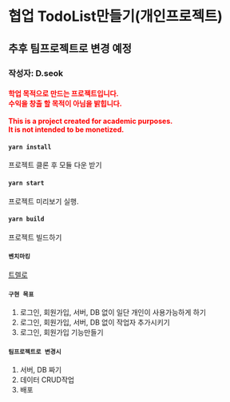 # 협업 TodoList만들기(개인프로젝트)
## 추후 팀프로젝트로 변경 예정

### 작성자: D.seok
<h4 style="color: red">
  학업 목적으로 만드는 프로젝트입니다.<br />
  수익을 창출 할 목적이 아님을 밝힙니다.<br />
  <br />
  This is a project created for academic purposes.<br />
  It is not intended to be monetized.
</h4>

#### `yarn install`
프로젝트 클론 후 모듈 다운 받기

#### `yarn start`
프로젝트 미리보기 실행.

#### `yarn build`
프로젝트 빌드하기

#### `벤치마킹`
[트렐로](https://trello.com/)

#### `구현 목표`
<ol>
  <li>로그인, 회원가입, 서버, DB 없이 일단 개인이 사용가능하게 하기</li>
  <li>로그인, 회원가입, 서버, DB 없이 작업자 추가시키기</li>
  <li>로그인, 회원가입 기능만들기</li>
</ol>

#### `팀프로젝트로 변경시`
<ol>
  <li>서버, DB 짜기</li>
  <li>데이터 CRUD작업</li>
  <li>배포</li>
</ol>



